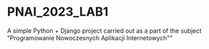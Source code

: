# PNAI_2023_LAB1
A simple Python + Django project carried out as a part of the subject "Programowanie Nowoczesnych Aplikacji Internetowych""
